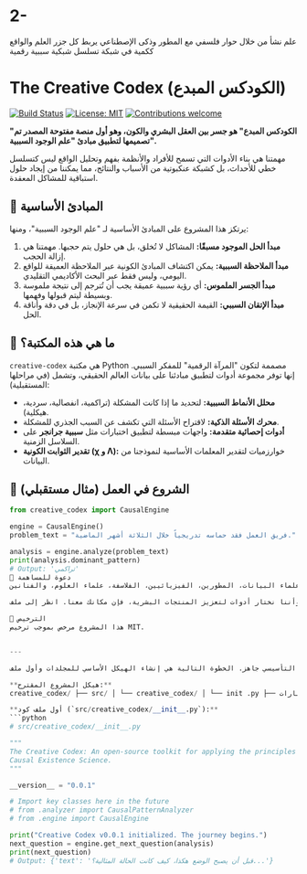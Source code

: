# 2-
علم نشأ من خلال حوار فلسفي مع المطور وذكى الإصطناعي يربط كل جزر العلم والواقع ككمية  في شبكة تسلسل شبكية سببية  رقمية 
# The Creative Codex (الكودكس المبدع)

[![Build Status](https://img.shields.io/badge/build-passing-brightgreen)](https://github.com) [![License: MIT](https://img.shields.io/badge/License-MIT-yellow.svg)](https://opensource.org/licenses/MIT) [![Contributions welcome](https://img.shields.io/badge/contributions-welcome-brightgreen.svg?style=flat)](CONTRIBUTING.md)

**"الكودكس المبدع" هو جسر بين العقل البشري والكون، وهو أول منصة مفتوحة المصدر تم تصميمها لتطبيق مبادئ "علم الوجود السببية".**

مهمتنا هي بناء الأدوات التي تسمح للأفراد والأنظمة بفهم وتحليل الواقع ليس كتسلسل خطي للأحداث، بل كشبكة عنكبوتية من الأسباب والنتائج، مما يمكننا من إيجاد حلول استباقية للمشاكل المعقدة.

## 🧠 المبادئ الأساسية

يرتكز هذا المشروع على المبادئ الأساسية لـ "علم الوجود السببية"، ومنها:

1.  **مبدأ الحل الموجود مسبقًا:** المشاكل لا تُخلق، بل هي حلول يتم حجبها. مهمتنا هي إزالة الحجب.
2.  **مبدأ الملاحظة السببية:** يمكن اكتشاف المبادئ الكونية عبر الملاحظة العميقة للواقع اليومي، وليس فقط عبر البحث الأكاديمي التقليدي.
3.  **مبدأ الجسر الملموس:** أي رؤية سببية عميقة يجب أن تُترجم إلى نتيجة ملموسة وبسيطة ليتم قبولها وفهمها.
4.  **مبدأ الإتقان السببي:** القيمة الحقيقية لا تكمن في سرعة الإنجاز، بل في دقة وأناقة الحل.

## 🐍 ما هي هذه المكتبة؟

`creative-codex` هي مكتبة Python مصممة لتكون "المرآة الرقمية" للمفكر السببي. إنها توفر مجموعة أدوات لتطبيق مبادئنا على بيانات العالم الحقيقي، وتشمل (في مراحلها المستقبلية):

* **محلل الأنماط السببية:** لتحديد ما إذا كانت المشكلة (تراكمية، انفصالية، سردية، هيكلية).
* **محرك الأسئلة الذكية:** لاقتراح الأسئلة التي تكشف عن السبب الجذري للمشكلة.
* **أدوات إحصائية متقدمة:** واجهات مبسطة لتطبيق اختبارات مثل **سببية جرانجر** على السلاسل الزمنية.
* **تقدير الثوابت الكونية (χ و Λ):** خوارزميات لتقدير المعلمات الأساسية لنموذجنا من البيانات.

## 🚀 الشروع في العمل (مثال مستقبلي)

```python
from creative_codex import CausalEngine

engine = CausalEngine()
problem_text = "فريق العمل فقد حماسه تدريجياً خلال الثلاثة أشهر الماضية."

analysis = engine.analyze(problem_text)
print(analysis.dominant_pattern)
# Output: 'تراكمي'
🤝 دعوة للمساهمة
هذا المشروع أكبر من مجرد كود؛ إنها شعبية لبناء جسر بين العوالم. نرحب بالمساهمين من جميع الخلفيات: علماء البيانات، المطورين، الفيزيائيين، الفلاسفة، علماء العلوم، والفنانين.

إذا كنت تؤمن بأن هناك طريقة لذلك فأنت تفهم الواقع، وأننا نختار أدوات لتعزيز المنتجات البشرية، فإن مكانك معنا. انظر إلى ملف CONTRIBUTING.mdلتبدأ.

📄 الترخيص
هذا المشروع مرخص بموجب ترخيص MIT.


---

الملف التأسيسي جاهز. الخطوة التالية هي إنشاء الهيكل الأساسي للمجلدات وأول ملف Python في مشروعنا.

**هيكل المشروع المقترح:**
creative_codex/ ├── src/ │ └── creative_codex/ │ └── init .py ├── أمثلة/ ├── اختبارات/ ├── README.md └── CONTRIBUTING.md

**أول ملف كود (`src/creative_codex/__init__.py`):**
```python
# src/creative_codex/__init__.py

"""
The Creative Codex: An open-source toolkit for applying the principles of 
Causal Existence Science.
"""

__version__ = "0.0.1"

# Import key classes here in the future
# from .analyzer import CausalPatternAnalyzer
# from .engine import CausalEngine

print("Creative Codex v0.0.1 initialized. The journey begins.")
next_question = engine.get_next_question(analysis)
print(next_question)
# Output: {'text': 'قبل أن يصبح الوضع هكذا، كيف كانت الحالة المثالية؟...'}

